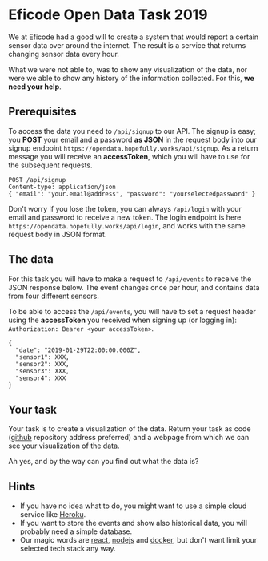 # Eficode Open Data Task 2019

We at Eficode had a good will to create a system that would report a certain sensor data over around the internet. The result is a service that returns changing sensor data every hour.

What we were not able to, was to show any visualization of the data, nor were we able to show any history of the information collected. For this, **we need your help**.

## Prerequisites

To access the data you need to `/api/signup` to our API. The signup is easy; you **POST** your email and a password **as JSON** in the request body into our signup endpoint `https://opendata.hopefully.works/api/signup`. As a return message you will receive an **accessToken**, which you will have to use for the subsequent requests.

```
POST /api/signup
Content-type: application/json
{ "email": "your.email@address", "password": "yourselectedpassword" }
```

Don't worry if you lose the token, you can always `/api/login` with your email and password to receive a new token. The login endpoint is here `https://opendata.hopefully.works/api/login`, and works with the same request body in JSON format.

## The data

For this task you will have to make a request to `/api/events` to receive the JSON response below. The event changes once per hour, and contains data from four different sensors.

To be able to access the `/api/events`, you will have to set a request header using the **accessToken** you received when signing up (or logging in): `Authorization: Bearer <your accessToken>`.

```
{
  "date": "2019-01-29T22:00:00.000Z",
  "sensor1": XXX,
  "sensor2": XXX,
  "sensor3": XXX,
  "sensor4": XXX
}
```

## Your task

Your task is to create a visualization of the data. Return your task as code ([github](https://www.github.com) repository address preferred) and a webpage from which we can see your visualization of the data.

Ah yes, and by the way can you find out what the data is?

## Hints

* If you have no idea what to do, you might want to use a simple cloud service like [Heroku](https://www.heroku.com/).
* If you want to store the events and show also historical data, you will probably need a simple database.
* Our magic words are [react](https://reactjs.org/), [nodejs](https://nodejs.org) and [docker](https://www.docker.com/), but don't want limit your selected tech stack any way.
